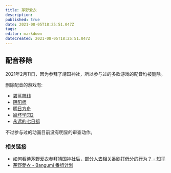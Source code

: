 ```yaml
---
title: 茅野爱衣
description: 
published: true
date: 2021-08-05T18:25:51.047Z
tags: 
editor: markdown
dateCreated: 2021-08-05T18:25:51.047Z
---
```


## 配音移除

2021年2月11日，因为参拜了靖国神社，所以参与过的多款游戏的配音均被删除。

删除配音的游戏有:

+ [碧蓝航线](../game/碧蓝航线.md)
+ [阴阳师](../game/阴阳师.md)
+ [明日方舟](../game/明日方舟.md)
+ [崩坏学园2](../game/崩坏学园2.md)
+ [永远的七日都](../game/永远的七日都.md)

<!--
战双
少女前线
-->

不过参与过的动画目前没有明显的审查动作。

### 相关链接

+ [如何看待茅野爱衣参拜靖国神社后，部分人去相关番剧打低分的行为？ - 知乎](https://web.archive.org/web/20210805105934/https://www.zhihu.com/question/444350239)
+ [茅野愛衣 - Bangumi 番组计划](https://web.archive.org/web/20210713024958/https://bgm.tv/person/5847)
